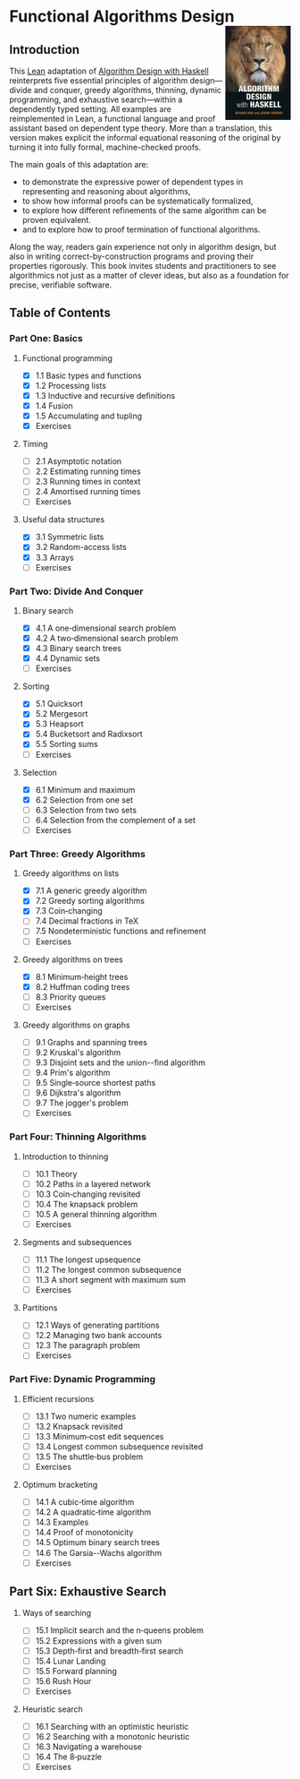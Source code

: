 
# Functional Algorithms Design <a href='#'><img src="img/cover.jpeg" align="right" height="168" /></a>


## Introduction

This [Lean](https://lean-lang.org/) adaptation of [Algorithm Design with Haskell](https://www.cs.ox.ac.uk/publications/books/adwh/) reinterprets five essential principles of algorithm design—divide and conquer, greedy algorithms, thinning, dynamic programming, and exhaustive search—within a dependently typed setting. All examples are reimplemented in Lean, a functional language and proof assistant based on dependent type theory. More than a translation, this version makes explicit the informal equational reasoning of the original by turning it into fully formal, machine-checked proofs.

The main goals of this adaptation are:

- to demonstrate the expressive power of dependent types in representing and reasoning about algorithms,
- to show how informal proofs can be systematically formalized,
- to explore how different refinements of the same algorithm can be proven equivalent.
- and to explore how to proof termination of functional algorithms.

Along the way, readers gain experience not only in algorithm design, but also in writing correct-by-construction programs and proving their properties rigorously. This book invites students and practitioners to see algorithmics not just as a matter of clever ideas, but also as a foundation for precise, verifiable software.

## Table of Contents

### Part One: Basics

1.  Functional programming

    - [x] 1.1 Basic types and functions
    - [x] 1.2 Processing lists
    - [x] 1.3 Inductive and recursive definitions
    - [x] 1.4 Fusion
    - [x] 1.5 Accumulating and tupling
    - [x] Exercises

2.  Timing

    - [ ] 2.1 Asymptotic notation
    - [ ] 2.2 Estimating running times
    - [ ] 2.3 Running times in context
    - [ ] 2.4 Amortised running times
    - [ ] Exercises

3.  Useful data structures

    - [x] 3.1 Symmetric lists
    - [x] 3.2 Random-access lists
    - [x] 3.3 Arrays
    - [ ] Exercises

### Part Two: Divide And Conquer

1.  Binary search

    - [x] 4.1 A one‑dimensional search problem
    - [x] 4.2 A two‑dimensional search problem
    - [x] 4.3 Binary search trees
    - [x] 4.4 Dynamic sets
    - [ ] Exercises

2.  Sorting

    - [x] 5.1 Quicksort
    - [x] 5.2 Mergesort
    - [x] 5.3 Heapsort
    - [x] 5.4 Bucketsort and Radixsort
    - [x] 5.5 Sorting sums
    - [ ] Exercises

3.  Selection

    - [x] 6.1 Minimum and maximum
    - [x] 6.2 Selection from one set
    - [ ] 6.3 Selection from two sets
    - [ ] 6.4 Selection from the complement of a set
    - [ ] Exercises

### Part Three: Greedy Algorithms

1.  Greedy algorithms on lists

    - [x] 7.1 A generic greedy algorithm
    - [x] 7.2 Greedy sorting algorithms
    - [x] 7.3 Coin‑changing
    - [ ] 7.4 Decimal fractions in TeX
    - [ ] 7.5 Nondeterministic functions and refinement
    - [ ] Exercises

2.  Greedy algorithms on trees

    - [x] 8.1 Minimum‑height trees
    - [x] 8.2 Huffman coding trees
    - [ ] 8.3 Priority queues
    - [ ] Exercises

3.  Greedy algorithms on graphs

    - [ ] 9.1 Graphs and spanning trees
    - [ ] 9.2 Kruskal\'s algorithm
    - [ ] 9.3 Disjoint sets and the union--find algorithm
    - [ ] 9.4 Prim\'s algorithm
    - [ ] 9.5 Single‑source shortest paths
    - [ ] 9.6 Dijkstra\'s algorithm
    - [ ] 9.7 The jogger\'s problem
    - [ ] Exercises

### Part Four: Thinning Algorithms

1.  Introduction to thinning

    - [ ] 10.1 Theory
    - [ ] 10.2 Paths in a layered network
    - [ ] 10.3 Coin‑changing revisited
    - [ ] 10.4 The knapsack problem
    - [ ] 10.5 A general thinning algorithm
    - [ ] Exercises

2.  Segments and subsequences

    - [ ] 11.1 The longest upsequence
    - [ ] 11.2 The longest common subsequence
    - [ ] 11.3 A short segment with maximum sum
    - [ ] Exercises

3.  Partitions

    - [ ] 12.1 Ways of generating partitions
    - [ ] 12.2 Managing two bank accounts
    - [ ] 12.3 The paragraph problem
    - [ ] Exercises

### Part Five: Dynamic Programming

1.  Efficient recursions

    - [ ] 13.1 Two numeric examples
    - [ ] 13.2 Knapsack revisited
    - [ ] 13.3 Minimum‑cost edit sequences
    - [ ] 13.4 Longest common subsequence revisited
    - [ ] 13.5 The shuttle‑bus problem
    - [ ] Exercises

2.  Optimum bracketing

    - [ ] 14.1 A cubic‑time algorithm
    - [ ] 14.2 A quadratic‑time algorithm
    - [ ] 14.3 Examples
    - [ ] 14.4 Proof of monotonicity
    - [ ] 14.5 Optimum binary search trees
    - [ ] 14.6 The Garsia--Wachs algorithm
    - [ ] Exercises

## Part Six: Exhaustive Search

1.  Ways of searching

    - [ ] 15.1 Implicit search and the n‑queens problem
    - [ ] 15.2 Expressions with a given sum
    - [ ] 15.3 Depth‑first and breadth‑first search
    - [ ] 15.4 Lunar Landing
    - [ ] 15.5 Forward planning
    - [ ] 15.6 Rush Hour
    - [ ] Exercises

2.  Heuristic search

    - [ ] 16.1 Searching with an optimistic heuristic
    - [ ] 16.2 Searching with a monotonic heuristic
    - [ ] 16.3 Navigating a warehouse
    - [ ] 16.4 The 8‑puzzle
    - [ ] Exercises
